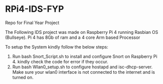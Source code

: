 # RPi4-IDS-FYP
Repo for Final Year Project


The Following IDS project was made on Raspberry Pi 4 running Rasbian OS (Bullseye). Pi 4 has 8Gb of ram and a 4 core Arm based Processor


To setup the System kindly follow the below steps:
1. Run bash Snort_Script.sh to install and configure Snort on Raspberry Pi 4. kindly check the code for error if they occur.
2. Run bash Wlan0_setup.sh to configure hostapd and isc-dhcp-server. Make sure your wlan0 interface is not connected to the internet and is turned on.
